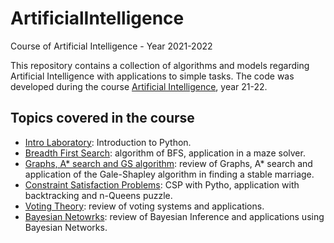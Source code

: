 # ArtificialIntelligence
Course of Artificial Intelligence - Year 2021-2022

This repository contains a collection of algorithms and models regarding Artificial Intelligence with applications to simple tasks. The code was developed during the course [Artificial Intelligence](https://didattica.unipd.it/off/2021/LM/IN/IN2547/003PD/INQ0091562/N0), year 21-22. 

## Topics covered in the course
- [Intro Laboratory](/Lab1_Artificial_Intelligence.ipynb): Introduction to Python.
- [Breadth First Search](/Lab2_Artificial_Intelligence.ipynb): algorithm of BFS, application in a maze solver. 
- [Graphs, A* search and GS algorithm](/Lab3_Artificial_Intelligence.ipynb): review of Graphs, A* search and application of the Gale-Shapley algorithm in finding a stable marriage. 
- [Constraint Satisfaction Problems](/Lab4_Artificial_Intelligence.ipynb): CSP with Pytho, application with backtracking and n-Queens puzzle. 
- [Voting Theory](/Lab5_Artificial_Intelligence.ipynb): review of voting systems and applications.
- [Bayesian Netowrks](/Lab6_Artificial_Intelligence.ipynb): review of Bayesian Inference and applications using Bayesian Networks. 

